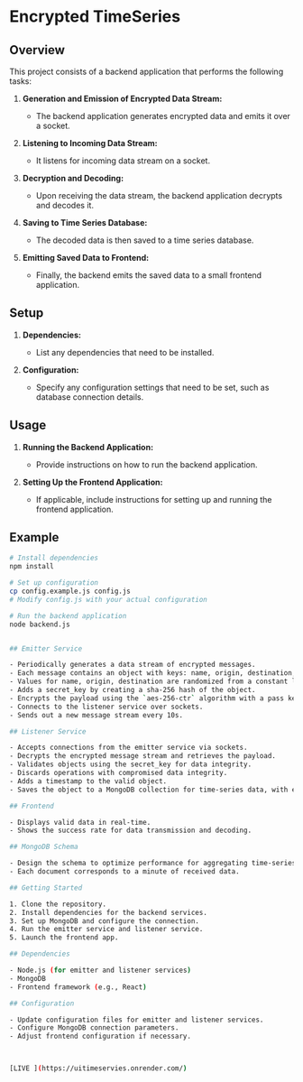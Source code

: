 # Encrypted TimeSeries


## Overview

This project consists of a backend application that performs the following tasks:

1. **Generation and Emission of Encrypted Data Stream:**
   - The backend application generates encrypted data and emits it over a socket.

2. **Listening to Incoming Data Stream:**
   - It listens for incoming data stream on a socket.

3. **Decryption and Decoding:**
   - Upon receiving the data stream, the backend application decrypts and decodes it.

4. **Saving to Time Series Database:**
   - The decoded data is then saved to a time series database.

5. **Emitting Saved Data to Frontend:**
   - Finally, the backend emits the saved data to a small frontend application.

## Setup

1. **Dependencies:**
   - List any dependencies that need to be installed.

2. **Configuration:**
   - Specify any configuration settings that need to be set, such as database connection details.

## Usage

1. **Running the Backend Application:**
   - Provide instructions on how to run the backend application.

2. **Setting Up the Frontend Application:**
   - If applicable, include instructions for setting up and running the frontend application.

## Example

```bash
# Install dependencies
npm install

# Set up configuration
cp config.example.js config.js
# Modify config.js with your actual configuration

# Run the backend application
node backend.js


## Emitter Service

- Periodically generates a data stream of encrypted messages.
- Each message contains an object with keys: name, origin, destination, and a secret_key.
- Values for name, origin, destination are randomized from a constant list provided in `data.json`.
- Adds a secret_key by creating a sha-256 hash of the object.
- Encrypts the payload using the `aes-256-ctr` algorithm with a pass key.
- Connects to the listener service over sockets.
- Sends out a new message stream every 10s.

## Listener Service

- Accepts connections from the emitter service via sockets.
- Decrypts the encrypted message stream and retrieves the payload.
- Validates objects using the secret_key for data integrity.
- Discards operations with compromised data integrity.
- Adds a timestamp to the valid object.
- Saves the object to a MongoDB collection for time-series data, with each document corresponding to a minute.

## Frontend

- Displays valid data in real-time.
- Shows the success rate for data transmission and decoding.

## MongoDB Schema

- Design the schema to optimize performance for aggregating time-series queries.
- Each document corresponds to a minute of received data.

## Getting Started

1. Clone the repository.
2. Install dependencies for the backend services.
3. Set up MongoDB and configure the connection.
4. Run the emitter service and listener service.
5. Launch the frontend app.

## Dependencies

- Node.js (for emitter and listener services)
- MongoDB
- Frontend framework (e.g., React)

## Configuration

- Update configuration files for emitter and listener services.
- Configure MongoDB connection parameters.
- Adjust frontend configuration if necessary.



[LIVE ](https://uitimeservies.onrender.com/)

